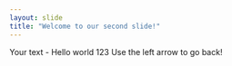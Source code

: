 ```yaml
---
layout: slide
title: "Welcome to our second slide!"
---
```

Your text - Hello world 123
Use the left arrow to go back!
